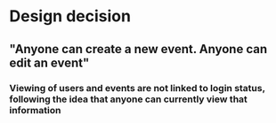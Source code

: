 # Design decision
## "Anyone can create a new event. Anyone can edit an event"
### Viewing of users and events are not linked to login status, following the idea that anyone can currently view that information
